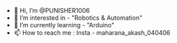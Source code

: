 - 👋 Hi, I’m @PUNISHER1006
- 👀 I’m interested in - "Robotics & Automation"
- 🌱 I’m currently learning - "Arduino" 
- 📫 How to reach me : Insta - maharana_akash_040406

<!---
PUNISHER1006/PUNISHER1006 is a ✨ special ✨ repository because its `README.md` (this file) appears on your GitHub profile.
You can click the Preview link to take a look at your changes.
--->
